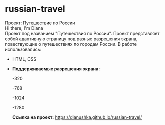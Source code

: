 # russian-travel
Проект: Путешествие по России  
Hi there, I'm Diana  
Проект под названием "Путешествия по России". 
Проект представляет собой адаптивную страницу под разные разрешения экрана, повествующие о путешествиях по городам России. 
В работе использовались:  

- HTML, CSS
- 
  **Поддерживаемые разрешения экрана:**
  
  -320
  
  -768
  
  -1024
  
  -1280
  
  
  **Ссылка на проект:** https://dianushka.github.io/russian-travel/
